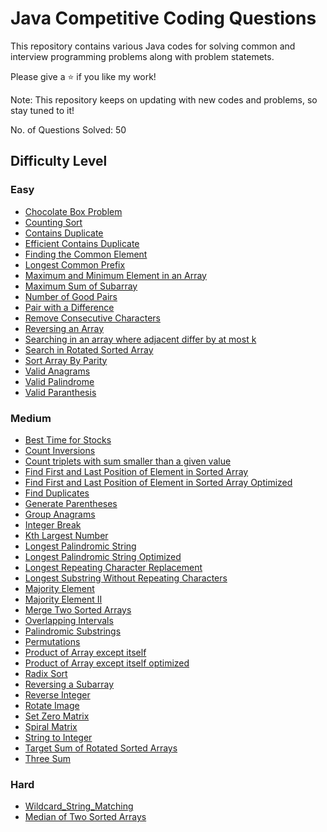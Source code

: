 
<body>

<h1>Java Competitive Coding Questions</h1>

<p>This repository contains various Java codes for solving common and interview programming problems along with problem statemets.</p>

<p>Please give a ⭐ if you like my work!</p>

<p>Note: This repository keeps on updating with new codes and problems, so stay tuned to it!</p>

<p>No. of Questions Solved: 50</p>

<h2>Difficulty Level</h2>

<h3>Easy</h3>
<ul>
    <li><a href="https://github.com/ravin-d-27/Data_Structures_Questions/blob/main/Easy/Chocolate_Box_Problem.java">Chocolate Box Problem</a></li>
    <li><a href="https://github.com/ravin-d-27/Data_Structures_Questions/blob/main/Easy/Counting_Sort.java">Counting Sort</a></li>
    <li><a href="https://github.com/ravin-d-27/Data_Structures_Questions/blob/main/Easy/contrains_duplicate.java">Contains Duplicate</a></li>
    <li><a href="https://github.com/ravin-d-27/Data_Structures_Questions/blob/main/Easy/Efficient_contains_dup.java">Efficient Contains Duplicate</a></li>
    <li><a href="https://github.com/ravin-d-27/Data_Structures_Questions/blob/main/Easy/Finding_the_Common_Element.java">Finding the Common Element</a></li>
    <li><a href="https://github.com/ravin-d-27/Data_Structures_Questions/blob/main/Easy/Longest_Common_Prefix.java">Longest Common Prefix</a></li>
    <li><a href="https://github.com/ravin-d-27/Data_Structures_Questions/blob/main/Easy/Maximum_and_Minimum_element_in_an_Array.java">Maximum and Minimum Element in an Array</a></li>
    <li><a href="https://github.com/ravin-d-27/Data_Structures_Questions/blob/main/Easy/Maximum_Sum_of_Subarray.java">Maximum Sum of Subarray</a></li>
    <li><a href="https://github.com/ravin-d-27/Data_Structures_Questions/blob/main/Easy/Number_of_Good_Pairs.java">Number of Good Pairs</a></li>
    <li><a href="https://github.com/ravin-d-27/Data_Structures_Questions/blob/main/Easy/Pair_with_a_Difference.java">Pair with a Difference</a></li>
    <li><a href="https://github.com/ravin-d-27/Data_Structures_Questions/blob/main/Easy/Remove_Consecutive_Characters.java">Remove Consecutive Characters</a></li>
    <li><a href="https://github.com/ravin-d-27/Data_Structures_Questions/blob/main/Easy/Reversing_an_Array.java">Reversing an Array</a></li>
    <li><a href="https://github.com/ravin-d-27/Data_Structures_Questions/blob/main/Easy/Searching_in_an_array_where_adjacent_differ_by_at_most_k.java">Searching in an array where adjacent differ by at most k</a></li>
    <li><a href="https://github.com/ravin-d-27/Data_Structures_Questions/blob/main/Easy/search_in_rotated_sorted_array.java">Search in Rotated Sorted Array</a></li>
    <li><a href="https://github.com/ravin-d-27/Data_Structures_Questions/blob/main/Easy/Sort_Array_By_Parity.java">Sort Array By Parity</a></li>
    <li><a href="https://github.com/ravin-d-27/Data_Structures_Questions/blob/main/Easy/Valid_Anagrams.java">Valid Anagrams</a></li>
    <li><a href="https://github.com/ravin-d-27/Data_Structures_Questions/blob/main/Easy/Valid_Palindrome.java">Valid Palindrome</a></li>
    <li><a href="https://github.com/ravin-d-27/Data_Structures_Questions/blob/main/Easy/Valid_Paranthesis.java">Valid Paranthesis</a></li>
    
</ul>

<h3>Medium</h3>
<ul>
    <li><a href="https://github.com/ravin-d-27/Data_Structures_Questions/blob/main/Medium/Best_Time_for_Stocks.java">Best Time for Stocks</a></li>
    <li><a href="https://github.com/ravin-d-27/Data_Structures_Questions/blob/main/Medium/Count_Inversions.java">Count Inversions</a></li>
    <li><a href="https://github.com/ravin-d-27/Data_Structures_Questions/blob/main/Medium/Count_triplets_with_sum_smaller_than_a_given_value.java">Count triplets with sum smaller than a given value</a></li>
    <li><a href="https://github.com/ravin-d-27/Data_Structures_Questions/blob/main/Medium/Find_First_and_Last_Position_of_Element_in_Sorted_Array.java">Find First and Last Position of Element in Sorted Array</a></li>
    <li><a href="https://github.com/ravin-d-27/Data_Structures_Questions/blob/main/Medium/Find_First_and_Last_Position_of_Element_in_Sorted_Array_OPtimized.java">Find First and Last Position of Element in Sorted Array Optimized</a></li>
    <li><a href="https://github.com/ravin-d-27/Data_Structures_Questions/blob/main/Medium/Find_duplicates.java">Find Duplicates</a></li>
    <li><a href="https://github.com/ravin-d-27/Data_Structures_Questions/blob/main/Medium/Generate_Parentheses.java">Generate Parentheses</a></li>
    <li><a href="https://github.com/ravin-d-27/Data_Structures_Questions/blob/main/Medium/Group_Anagrams.java">Group Anagrams</a></li>
    <li><a href="https://github.com/ravin-d-27/Data_Structures_Questions/blob/main/Medium/Integer_Break.java">Integer Break</a></li>
    <li><a href="https://github.com/ravin-d-27/Data_Structures_Questions/blob/main/Medium/kth_largest_number.java">Kth Largest Number</a></li>
    <li><a href="https://github.com/ravin-d-27/Data_Structures_Questions/blob/main/Medium/Longest_Palindromic_String.java">Longest Palindromic String</a></li>
    <li><a href="https://github.com/ravin-d-27/Data_Structures_Questions/blob/main/Medium/Longest_Palindromic_String_Optimized.java">Longest Palindromic String Optimized</a></li>
    <li><a href="https://github.com/ravin-d-27/Data_Structures_Questions/blob/main/Medium/Longest_Repeating_Character_Replacement.java">Longest Repeating Character Replacement</a></li>
    <li><a href="https://github.com/ravin-d-27/Data_Structures_Questions/blob/main/Medium/Longest_Substring_Without_Repeating_Characters.java">Longest Substring Without Repeating Characters</a></li>
    <li><a href="https://github.com/ravin-d-27/Data_Structures_Questions/blob/main/Medium/Majority_Element.java">Majority Element</a></li>
        <li><a href="https://github.com/ravin-d-27/Data_Structures_Questions/blob/main/Medium/Majority_Element_II.java">Majority Element II</a></li>
        <li><a href="https://github.com/ravin-d-27/Data_Structures_Questions/blob/main/Medium/Merge_Two_Sorted_Arrays.java">Merge Two Sorted Arrays</a></li>
    <li><a href="https://github.com/ravin-d-27/Data_Structures_Questions/blob/main/Medium/Overlapping_Intervals.java">Overlapping Intervals</a></li>
    <li><a href="https://github.com/ravin-d-27/Data_Structures_Questions/blob/main/Medium/Palindromic_Substrings.java">Palindromic Substrings</a></li>
    <li><a href="https://github.com/ravin-d-27/Data_Structures_Questions/blob/main/Medium/Permutations.java">Permutations</a></li>
    <li><a href="https://github.com/ravin-d-27/Data_Structures_Questions/blob/main/Medium/Product_of_Array_except_itself.java">Product of Array except itself</a></li>
    <li><a href="https://github.com/ravin-d-27/Data_Structures_Questions/blob/main/Medium/Product_of_Array_except_itself_optimized.java">Product of Array except itself optimized</a></li>
    <li><a href="https://github.com/ravin-d-27/Data_Structures_Questions/blob/main/Medium/Radix_Sort.java">Radix Sort</a></li>
    <li><a href="https://github.com/ravin-d-27/Data_Structures_Questions/blob/main/Medium/Reversing_a_Subarray.java">Reversing a Subarray</a></li>
    <li><a href="https://github.com/ravin-d-27/Data_Structures_Questions/blob/main/Medium/Reverse_Integer.java">Reverse Integer</a></li>
    <li><a href="https://github.com/ravin-d-27/Data_Structures_Questions/blob/main/Medium/Rotate_Image.java">Rotate Image</a></li>
    <li><a href="https://github.com/ravin-d-27/Data_Structures_Questions/blob/main/Medium/Set_Zero_Matrix.java">Set Zero Matrix</a></li>
    <li><a href="https://github.com/ravin-d-27/Data_Structures_Questions/blob/main/Medium/Spiral_Matrix.java">Spiral Matrix</a></li>
    <li><a href="https://github.com/ravin-d-27/Data_Structures_Questions/blob/main/Medium/String_to_Integer.py">String to Integer</a></li>
    <li><a href="https://github.com/ravin-d-27/Data_Structures_Questions/blob/main/Medium/target_sum_of_rotated_sorted_arrays.java">Target Sum of Rotated Sorted Arrays</a></li>
    <li><a href="https://github.com/ravin-d-27/Data_Structures_Questions/blob/main/Medium/Three_Sum.java">Three Sum</a></li>
</ul>


<h3>Hard</h3>
<ul>
    <li><a href="https://github.com/ravin-d-27/Data_Structures_Questions/blob/main/Hard/Wildcard_String_Matching.java">Wildcard_String_Matching</a></li>
    <li><a href="https://github.com/ravin-d-27/Data_Structures_Questions/blob/main/Medium/Median_of_Two_Sorted_Arrays.java">Median of Two Sorted Arrays</a></li>
</ul>


</body>
